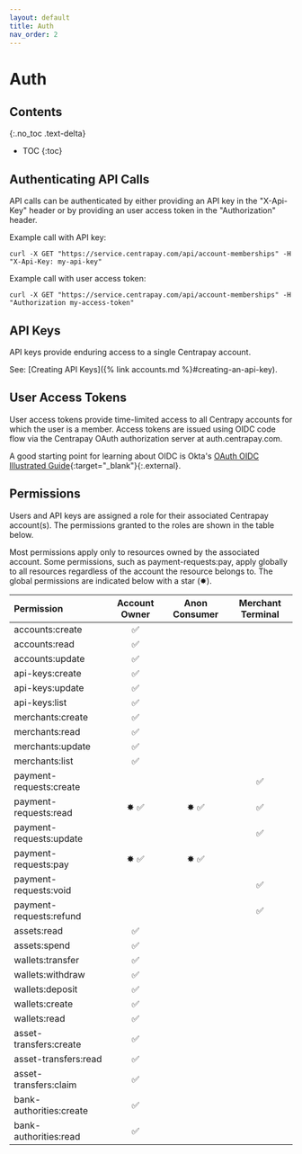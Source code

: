 ```yaml
---
layout: default
title: Auth
nav_order: 2
---
```


# Auth

## Contents
{:.no_toc .text-delta}

* TOC
{:toc}

## Authenticating API Calls

API calls can be authenticated by either providing an API key in the
"X-Api-Key" header or by providing an user access token in the "Authorization"
header.


Example call with API key:

```
curl -X GET "https://service.centrapay.com/api/account-memberships" -H "X-Api-Key: my-api-key"
```

Example call with user access token:

```
curl -X GET "https://service.centrapay.com/api/account-memberships" -H "Authorization my-access-token"
```

## API Keys

API keys provide enduring access to a single Centrapay account.

See: [Creating API Keys]({% link accounts.md %}#creating-an-api-key).


## User Access Tokens

User access tokens provide time-limited access to all Centrapy accounts for
which the user is a member.  Access tokens are issued using OIDC code flow via
the Centrapay OAuth authorization server at auth.centrapay.com.

A good starting point for learning about OIDC is Okta's [OAuth OIDC Illustrated Guide][1]{:target="\_blank"}{:.external}.

## Permissions

Users and API keys are assigned a role for their associated Centrapay
account(s). The permissions granted to the roles are shown in the table below.

Most permissions apply only to resources owned by the associated account. Some
permissions, such as payment-requests:pay, apply globally to all resources
regardless of the account the resource belongs to. The global permissions are
indicated below with a star (✸).

| Permission              | Account Owner | Anon Consumer | Merchant Terminal |
|:------------------------|:-------------:|:-------------:|:-----------------:|
| accounts:create         |       ✅      |               |                   |
| accounts:read           |       ✅      |               |                   |
| accounts:update         |       ✅      |               |                   |
| api-keys:create         |       ✅      |               |                   |
| api-keys:update         |       ✅      |               |                   |
| api-keys:list           |       ✅      |               |                   |
| merchants:create        |       ✅      |               |                   |
| merchants:read          |       ✅      |               |                   |
| merchants:update        |       ✅      |               |                   |
| merchants:list          |       ✅      |               |                   |
| payment-requests:create |               |               |         ✅        |
| payment-requests:read   |      ✸ ✅     |      ✸ ✅     |         ✅        |
| payment-requests:update |               |               |         ✅        |
| payment-requests:pay    |      ✸ ✅     |      ✸ ✅     |                   |
| payment-requests:void   |               |               |         ✅        |
| payment-requests:refund |               |               |         ✅        |
| assets:read             |       ✅      |               |                   |
| assets:spend            |       ✅      |               |                   |
| wallets:transfer        |       ✅      |               |                   |
| wallets:withdraw        |       ✅      |               |                   |
| wallets:deposit         |       ✅      |               |                   |
| wallets:create          |       ✅      |               |                   |
| wallets:read            |       ✅      |               |                   |
| asset-transfers:create  |       ✅      |               |                   |
| asset-transfers:read    |       ✅      |               |                   |
| asset-transfers:claim   |       ✅      |               |                   |
| bank-authorities:create |       ✅      |               |                   |
| bank-authorities:read   |       ✅      |               |                   |


[1]: https://developer.okta.com/blog/2019/10/21/illustrated-guide-to-oauth-and-oidc
